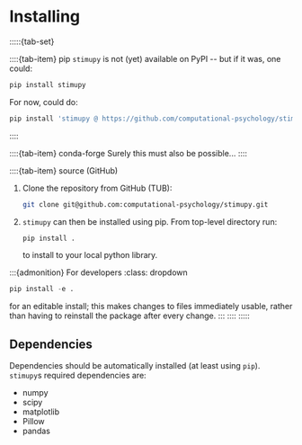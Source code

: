 # Installing

:::::{tab-set}

::::{tab-item} pip
`stimupy` is not (yet) available on PyPI
-- but if it was, one could:

```python
pip install stimupy
```

For now, could do:

```python
pip install 'stimupy @ https://github.com/computational-psychology/stimupy'
```

::::

::::{tab-item} conda-forge
Surely this must also be possible...
::::

::::{tab-item} source (GitHub)

1. Clone the repository from GitHub (TUB):

    ```bash
    git clone git@github.com:computational-psychology/stimupy.git
    ```

2. `stimupy` can then be installed using pip.
    From top-level directory run:

    ```python
    pip install .
    ```

    to install to your local python library.

:::{admonition} For developers
    :class: dropdown

```python
pip install -e .
```

for an editable install;
this makes changes to files immediately usable,
rather than having to reinstall the package after every change.
:::
::::
:::::


## Dependencies
Dependencies should be automatically installed (at least using `pip`).
`stimupy`s required dependencies are:
- numpy
- scipy
- matplotlib
- Pillow
- pandas
